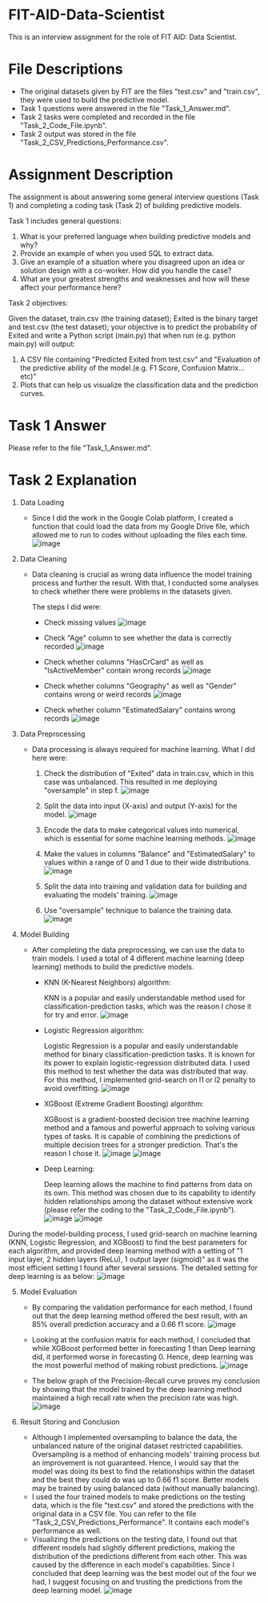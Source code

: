 # FIT-AID-Data-Scientist
This is an interview assignment for the role of FIT AID: Data Scientist.

# File Descriptions
* The original datasets given by FIT are the files "test.csv" and "train.csv", they were used to build the predictive model.
* Task 1 questions were answered in the file "Task_1_Answer.md".
* Task 2 tasks were completed and recorded in the file "Task_2_Code_File.ipynb".
* Task 2 output was stored in the file "Task_2_CSV_Predictions_Performance.csv".

# Assignment Description
The assignment is about answering some general interview questions (Task 1) and completing a coding task (Task 2) of building predictive models.

Task 1 includes general questions:
1. What is your preferred language when building predictive models and why?
2. Provide an example of when you used SQL to extract data.
3. Give an example of a situation where you disagreed upon an idea or solution design with a co-worker.  How did you handle the case?
4. What are your greatest strengths and weaknesses and how will these affect your performance here?

Task 2 objectives:

Given the dataset, train.csv (the training dataset); Exited is the binary target and test.csv (the test dataset);
your objective is to predict the probability of Exited and write a Python script (main.py) that when run (e.g. python main.py) will output:
1. A CSV file containing "Predicted Exited from test.csv" and "Evaluation of the predictive ability of the model.(e.g. F1 Score, Confusion Matrix…etc)"
2. Plots that can help us visualize the classification data and the prediction curves.

# Task 1 Answer
Please refer to the file "Task_1_Answer.md".

# Task 2 Explanation
1. Data Loading
   * Since I did the work in the Google Colab platform, I created a function that could load the data from my Google Drive file, which allowed me to run to codes without uploading the files each time.
     ![image](https://github.com/PingYenC/FIT-AID-Data-Scientist/assets/164700831/3de72e74-0b1b-4c03-9aa6-b86222814c77)

2. Data Cleaning
   * Data cleaning is crucial as wrong data influence the model training process and further the result. With that, I conducted some analyses to check whether there were problems in the datasets given.

     The steps I did were:
       * Check missing values ![image](https://github.com/PingYenC/FIT-AID-Data-Scientist/assets/164700831/6be62fcf-5bba-4c05-a0bb-4de00ddf0029)
         
       * Check "Age" column to see whether the data is correctly recorded ![image](https://github.com/PingYenC/FIT-AID-Data-Scientist/assets/164700831/68a7f545-b1c6-427f-aff2-0e27572ba8b8)
         
       * Check whether columns "HasCrCard" as well as "IsActiveMember" contain wrong records ![image](https://github.com/PingYenC/FIT-AID-Data-Scientist/assets/164700831/f2e68e61-36b6-42f8-8dbb-667582eafce4)
    
       * Check whether columns "Geography" as well as "Gender" contains wrong or weird records ![image](https://github.com/PingYenC/FIT-AID-Data-Scientist/assets/164700831/a24bf7f5-a452-493d-a609-0e26f3ba05a8)
    
       * Check whether column "EstimatedSalary" contains wrong records ![image](https://github.com/PingYenC/FIT-AID-Data-Scientist/assets/164700831/e873c6b2-9fb8-4fd1-b421-9be7b6091cdb)

3. Data Preprocessing
   * Data processing is always required for machine learning. What I did here were:
     1. Check the distribution of "Exited" data in train.csv, which in this case was unbalanced. This resulted in me deploying "oversample" in step f. ![image](https://github.com/PingYenC/FIT-AID-Data-Scientist/assets/164700831/280614dc-4299-44bd-ac8b-eabde6b015de)
        
     2. Split the data into input (X-axis) and output (Y-axis) for the model. ![image](https://github.com/PingYenC/FIT-AID-Data-Scientist/assets/164700831/8c7b176a-a2d3-4b33-bf63-819954dabec0)
    
     3. Encode the data to make categorical values into numerical, which is essential for some machine learning methods. ![image](https://github.com/PingYenC/FIT-AID-Data-Scientist/assets/164700831/40ff991f-c056-4a93-9a05-a55a6cbbef05)
    
     4. Make the values in columns "Balance" and "EstimatedSalary" to values within a range of 0 and 1 due to their wide distributions. ![image](https://github.com/PingYenC/FIT-AID-Data-Scientist/assets/164700831/89d555af-ba0a-4807-a95a-146f21c1ea8d)
    
     5. Split the data into training and validation data for building and evaluating the models' training. ![image](https://github.com/PingYenC/FIT-AID-Data-Scientist/assets/164700831/9e6a045c-d520-4999-86ee-890eb957a21d)
    
     6. Use "oversample" technique to balance the training data. ![image](https://github.com/PingYenC/FIT-AID-Data-Scientist/assets/164700831/470b28fc-c9b1-43bb-939a-91ebd025abbf)

4. Model Building
   * After completing the data preprocessing, we can use the data to train models. I used a total of 4 different machine learning (deep learning) methods to build the predictive models.
     - KNN (K-Nearest Neighbors) algorithm:
    
       KNN is a popular and easily understandable method used for classification-prediction tasks, which was the reason I chose it for try and error. ![image](https://github.com/PingYenC/FIT-AID-Data-Scientist/assets/164700831/6a66ecf2-73cf-4b97-82af-a5809b4a4495)
    
     - Logistic Regression algorithm:
    
       Logistic Regression is a popular and easily understandable method for binary classification-prediction tasks. It is known for its power to explain logistic-regression distributed data. I used this method to test whether the data was distributed that way. For this method, I implemented grid-search on l1 or l2 penalty to avoid overfitting. ![image](https://github.com/PingYenC/FIT-AID-Data-Scientist/assets/164700831/0b355d13-3320-4433-b4df-957ab1a85862)

    
     - XGBoost (Extreme Gradient Boosting) algorithm:

       XGBoost is a gradient-boosted decision tree machine learning method and a famous and powerful approach to solving various types of tasks. It is capable of combining the predictions of multiple decision trees for a stronger prediction. That's the reason I chose it. ![image](https://github.com/PingYenC/FIT-AID-Data-Scientist/assets/164700831/36f9cd22-d1e3-4b69-964f-eaf4d09935d1) ![image](https://github.com/PingYenC/FIT-AID-Data-Scientist/assets/164700831/263c6725-1119-4063-a9bb-9de19536ea71)

     - Deep Learning:
    
       Deep learning allows the machine to find patterns from data on its own. This method was chosen due to its capability to identify hidden relationships among the dataset without extensive work (please refer the coding to the "Task_2_Code_File.ipynb"). ![image](https://github.com/PingYenC/FIT-AID-Data-Scientist/assets/164700831/962c98cb-4fa9-4355-9ee6-f10c4144340f)
 ![image](https://github.com/PingYenC/FIT-AID-Data-Scientist/assets/164700831/59bac517-2318-453b-bcfa-8b4f1d8c67a7)


During the model-building process, I used grid-search on machine learning (KNN, Logistic Regression, and XGBoost) to find the best parameters for each algorithm, and provided deep learning method with a setting of "1 input layer, 2 hidden layers (ReLu), 1 output layer (sigmoid)" as it was the most efficient setting I found after several sessions. The detailed setting for deep learning is as below: ![image](https://github.com/PingYenC/FIT-AID-Data-Scientist/assets/164700831/cf17e5a2-826d-4238-b844-fba38fd7b72a)

       
5. Model Evaluation
   * By comparing the validation performance for each method, I found out that the deep learning method offered the best result, with an 85% overall prediction accuracy and a 0.66 f1 score.
     ![image](https://github.com/PingYenC/FIT-AID-Data-Scientist/assets/164700831/e4a3cda7-d08e-4109-a3a2-8f740374f65d)


   * Looking at the confusion matrix for each method, I concluded that while XGBoost performed better in forecasting 1 than Deep learning did, it performed worse in forecasting 0. Hence, deep learning was the most powerful method of making robust predictions. ![image](https://github.com/PingYenC/FIT-AID-Data-Scientist/assets/164700831/e1e4e116-7d93-4af1-ab08-98e7421b5329)

  
   * The below graph of the Precision-Recall curve proves my conclusion by showing that the model trained by the deep learning method maintained a high recall rate when the precision rate was high. ![image](https://github.com/PingYenC/FIT-AID-Data-Scientist/assets/164700831/9114087e-435b-4599-9420-b591a84f47f4)


6. Result Storing and Conclusion
   * Although I implemented oversampling to balance the data, the unbalanced nature of the original dataset restricted capabilities. Oversampling is a method of enhancing models' training process but an improvement is not guaranteed. Hence, I would say that the model was doing its best to find the relationships within the dataset and the best they could do was up to 0.66 f1 score. Better models may be trained by using balanced data (without manually balancing).
   * I used the four trained models to make predictions on the testing data, which is the file "test.csv" and stored the predictions with the original data in a CSV file. You can refer to the file "Task_2_CSV_Predictions_Performance". It contains each model's performance as well.
   * Visualizing the predictions on the testing data, I found out that different models had slightly different predictions, making the distribution of the predictions different from each other. This was caused by the difference in each model's capabilities. Since I concluded that deep learning was the best model out of the four we had, I suggest focusing on and trusting the predictions from the deep learning model. ![image](https://github.com/PingYenC/FIT-AID-Data-Scientist/assets/164700831/57ce2357-5b8b-4b5c-81be-b63a6944c358)

